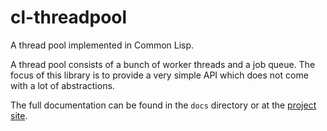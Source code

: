 # cl-threadpool

A thread pool implemented in Common Lisp.

A thread pool consists of a bunch of worker threads and a job queue. The focus of
this library is to provide a very simple API which does not come with a lot of abstractions.

The full documentation can be found in the `docs` directory or at the [project
site](https://frechmatz.github.io/cl-threadpool/).

